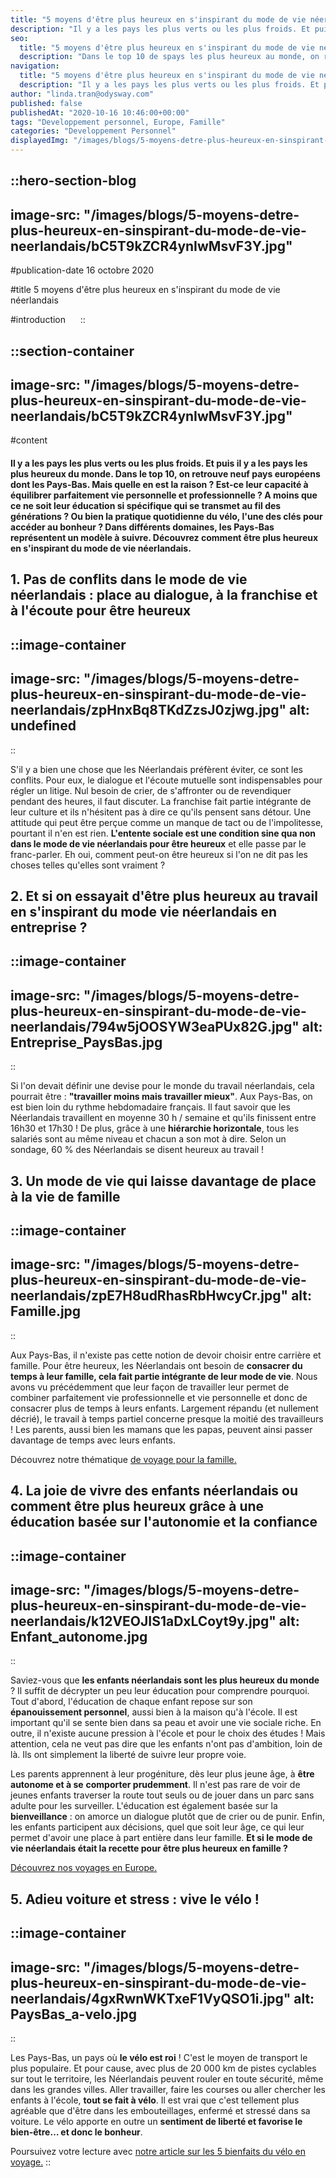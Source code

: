 ```yaml
---
title: "5 moyens d'être plus heureux en s'inspirant du mode de vie néerlandais"
description: "Il y a les pays les plus verts ou les plus froids. Et puis il y a les pays les plus heureux du monde. Dans le top 10, on retrouve neuf pays européens dont les Pays-Bas. Mais quelle en est la raison ? Est-ce leur capacité à équilibrer parfaitement vie ..."
seo:
  title: "5 moyens d'être plus heureux en s'inspirant du mode de vie néerlandais"
  description: "Dans le top 10 de spays les plus heureux au monde, on retrouve neuf pays européens dont les Pays-Bas. Voici 5 moyens de vous inspirer de leur mode de vie."
navigation:
  title: "5 moyens d'être plus heureux en s'inspirant du mode de vie néerlandais"
  description: "Il y a les pays les plus verts ou les plus froids. Et puis il y a les pays les plus heureux du monde. Dans le top 10, on retrouve neuf pays européens dont les Pays-Bas. Mais quelle en est la raison ? Est-ce leur capacité à équilibrer parfaitement vie ..."
author: "linda.tran@odysway.com"
published: false
publishedAt: "2020-10-16 10:46:00+00:00"
tags: "Developpement personnel, Europe, Famille"
categories: "Developpement Personnel"
displayedImg: "/images/blogs/5-moyens-detre-plus-heureux-en-sinspirant-du-mode-de-vie-neerlandais/bC5T9kZCR4ynIwMsvF3Y.jpg"
---
```


::hero-section-blog
---
image-src: "/images/blogs/5-moyens-detre-plus-heureux-en-sinspirant-du-mode-de-vie-neerlandais/bC5T9kZCR4ynIwMsvF3Y.jpg"
---
#publication-date
16 octobre 2020

#title
5 moyens d'être plus heureux en s'inspirant du mode de vie néerlandais

#introduction
    
::

::section-container
---
image-src: "/images/blogs/5-moyens-detre-plus-heureux-en-sinspirant-du-mode-de-vie-neerlandais/bC5T9kZCR4ynIwMsvF3Y.jpg"
---
#content
#### **Il y a les pays les plus verts ou les plus froids. Et puis il y a les pays les plus heureux du monde. Dans le top 10, on retrouve neuf pays européens dont les Pays-Bas. Mais quelle en est la raison ? Est-ce leur capacité à équilibrer parfaitement vie personnelle et professionnelle ? A moins que ce ne soit leur éducation si spécifique qui se transmet au fil des générations ? Ou bien la pratique quotidienne du vélo, l'une des clés pour accéder au bonheur ? Dans différents domaines, les Pays-Bas représentent un modèle à suivre. Découvrez comment être plus heureux en s'inspirant du mode de vie néerlandais.**

## **1\. Pas de conflits dans le mode de vie néerlandais : place au dialogue, à la franchise et à l'écoute pour être heureux**

::image-container
---
image-src: "/images/blogs/5-moyens-detre-plus-heureux-en-sinspirant-du-mode-de-vie-neerlandais/zpHnxBq8TKdZzsJ0zjwg.jpg"
alt: undefined
---
::

S'il y a bien une chose que les Néerlandais préfèrent éviter, ce sont les conflits. Pour eux, le dialogue et l'écoute mutuelle sont indispensables pour régler un litige. Nul besoin de crier, de s'affronter ou de revendiquer pendant des heures, il faut discuter. La franchise fait partie intégrante de leur culture et ils n'hésitent pas à dire ce qu'ils pensent sans détour. Une attitude qui peut être perçue comme un manque de tact ou de l'impolitesse, pourtant il n'en est rien. **L'entente sociale est une condition sine qua non dans le mode de vie néerlandais pour être heureux** et elle passe par le franc-parler. Eh oui, comment peut-on être heureux si l'on ne dit pas les choses telles qu'elles sont vraiment ?

## 2\. Et si on essayait d'être plus heureux au travail en s'inspirant du mode vie néerlandais en entreprise ?

::image-container
---
image-src: "/images/blogs/5-moyens-detre-plus-heureux-en-sinspirant-du-mode-de-vie-neerlandais/794w5jOOSYW3eaPUx82G.jpg"
alt: Entreprise_PaysBas.jpg
---
::

Si l'on devait définir une devise pour le monde du travail néerlandais, cela pourrait être : **"travailler moins mais travailler mieux"**. Aux Pays-Bas, on est bien loin du rythme hebdomadaire français. Il faut savoir que les Néerlandais travaillent en moyenne 30 h / semaine et qu'ils finissent entre 16h30 et 17h30 ! De plus, grâce à une **hiérarchie horizontale**, tous les salariés sont au même niveau et chacun a son mot à dire. Selon un sondage, 60 % des Néerlandais se disent heureux au travail !

## 3\. Un mode de vie qui laisse davantage de place à la vie de famille

::image-container
---
image-src: "/images/blogs/5-moyens-detre-plus-heureux-en-sinspirant-du-mode-de-vie-neerlandais/zpE7H8udRhasRbHwcyCr.jpg"
alt: Famille.jpg
---
::

Aux Pays-Bas, il n'existe pas cette notion de devoir choisir entre carrière et famille. Pour être heureux, les Néerlandais ont besoin de **consacrer du temps à leur famille, cela fait partie intégrante de leur mode de vie**. Nous avons vu précédemment que leur façon de travailler leur permet de combiner parfaitement vie professionnelle et vie personnelle et donc de consacrer plus de temps à leurs enfants. Largement répandu (et nullement décrié), le travail à temps partiel concerne presque la moitié des travailleurs ! Les parents, aussi bien les mamans que les papas, peuvent ainsi passer davantage de temps avec leurs enfants.

Découvrez notre thématique [de voyage pour la famille.](https://odysway.com/thematiques/voyage-en-famille)

## 4\. La joie de vivre des enfants néerlandais ou comment être plus heureux grâce à une éducation basée sur l'autonomie et la confiance

::image-container
---
image-src: "/images/blogs/5-moyens-detre-plus-heureux-en-sinspirant-du-mode-de-vie-neerlandais/k12VEOJIS1aDxLCoyt9y.jpg"
alt: Enfant_autonome.jpg
---
::

Saviez-vous que **les enfants néerlandais sont les plus heureux du monde** ? Il suffit de décrypter un peu leur éducation pour comprendre pourquoi. Tout d'abord, l'éducation de chaque enfant repose sur son **épanouissement personnel**, aussi bien à la maison qu'à l'école. Il est important qu'il se sente bien dans sa peau et avoir une vie sociale riche. En outre, il n'existe aucune pression à l'école et pour le choix des études ! Mais attention, cela ne veut pas dire que les enfants n'ont pas d'ambition, loin de là. Ils ont simplement la liberté de suivre leur propre voie.

Les parents apprennent à leur progéniture, dès leur plus jeune âge, à **être autonome et à se** **comporter prudemment**. Il n'est pas rare de voir de jeunes enfants traverser la route tout seuls ou de jouer dans un parc sans adulte pour les surveiller. L'éducation est également basée sur la **bienveillance** : on amorce un dialogue plutôt que de crier ou de punir. Enfin, les enfants participent aux décisions, quel que soit leur âge, ce qui leur permet d'avoir une place à part entière dans leur famille. **Et si le mode de vie néerlandais était la recette pour être plus heureux en famille ?**  

[Découvrez nos voyages en Europe.](https://odysway.com/destinations/europe)

## 5\. Adieu voiture et stress : vive le vélo !

::image-container
---
image-src: "/images/blogs/5-moyens-detre-plus-heureux-en-sinspirant-du-mode-de-vie-neerlandais/4gxRwnWKTxeF1VyQSO1i.jpg"
alt: PaysBas_a-velo.jpg
---
::

Les Pays-Bas, un pays où **le vélo est roi** ! C'est le moyen de transport le plus populaire. Et pour cause, avec plus de 20 000 km de pistes cyclables sur tout le territoire, les Néerlandais peuvent rouler en toute sécurité, même dans les grandes villes. Aller travailler, faire les courses ou aller chercher les enfants à l'école, **tout se fait à vélo**. Il est vrai que c'est tellement plus agréable que d'être dans les embouteillages, enfermé et stressé dans sa voiture. Le vélo apporte en outre un **sentiment de liberté et favorise le bien-être… et donc le bonheur**.

Poursuivez votre lecture avec [notre article sur les 5 bienfaits du vélo en voyage.](https://odysway.com/5-bienfaits-velo-voyage)
::
